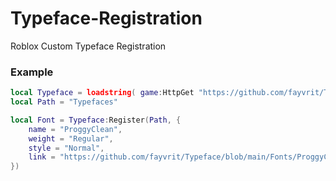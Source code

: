 # Typeface-Registration
Roblox Custom Typeface Registration

### Example
```lua
local Typeface = loadstring( game:HttpGet "https://github.com/fayvrit/Typeface/raw/refs/heads/main/Register.lua" )()
local Path = "Typefaces"

local Font = Typeface:Register(Path, {
    name = "ProggyClean",
    weight = "Regular",
    style = "Normal",
    link = "https://github.com/fayvrit/Typeface/blob/main/Fonts/ProggyClean.ttf",
}) 
```
